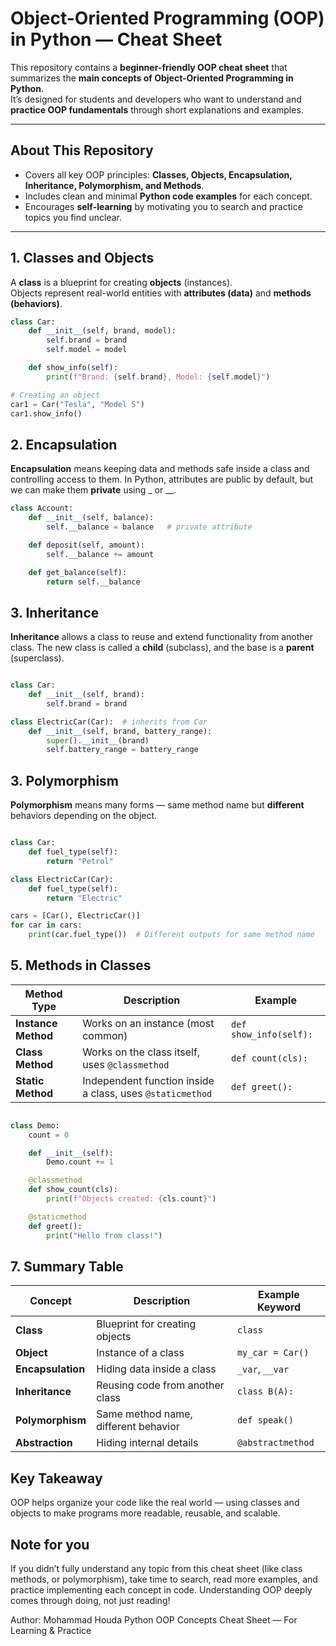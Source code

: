 # Object-Oriented Programming (OOP) in Python — Cheat Sheet

This repository contains a **beginner-friendly OOP cheat sheet** that summarizes the **main concepts of Object-Oriented Programming in Python**.  
It’s designed for students and developers who want to understand and **practice OOP fundamentals** through short explanations and examples.

---

## About This Repository

-  Covers all key OOP principles: **Classes, Objects, Encapsulation, Inheritance, Polymorphism, and Methods**.  
-  Includes clean and minimal **Python code examples** for each concept.  
-  Encourages **self-learning** by motivating you to search and practice topics you find unclear.

---

## 1. Classes and Objects

A **class** is a blueprint for creating **objects** (instances).  
Objects represent real-world entities with **attributes (data)** and **methods (behaviors)**.

```python
class Car:
    def __init__(self, brand, model):
        self.brand = brand
        self.model = model

    def show_info(self):
        print(f"Brand: {self.brand}, Model: {self.model}")

# Creating an object
car1 = Car("Tesla", "Model S")
car1.show_info()
```

## 2. Encapsulation

**Encapsulation** means keeping data and methods safe inside a class and controlling access to them.
In Python, attributes are public by default, but we can make them **private** using _ or __.

```python
class Account:
    def __init__(self, balance):
        self.__balance = balance   # private attribute

    def deposit(self, amount):
        self.__balance += amount

    def get_balance(self):
        return self.__balance
```

## 3. Inheritance

**Inheritance** allows a class to reuse and extend functionality from another class.
The new class is called a **child** (subclass), and the base is a **parent** (superclass).

``` python

class Car:
    def __init__(self, brand):
        self.brand = brand

class ElectricCar(Car):  # inherits from Car
    def __init__(self, brand, battery_range):
        super().__init__(brand)
        self.battery_range = battery_range

```
## 3. Polymorphism

**Polymorphism** means many forms — same method name but **different** behaviors depending on the object.

``` python

class Car:
    def fuel_type(self):
        return "Petrol"

class ElectricCar(Car):
    def fuel_type(self):
        return "Electric"

cars = [Car(), ElectricCar()]
for car in cars:
    print(car.fuel_type())  # Different outputs for same method name

```

## 5. Methods in Classes

| Method Type         | Description                                               | Example                |
| ------------------- | --------------------------------------------------------- | ---------------------- |
| **Instance Method** | Works on an instance (most common)                        | `def show_info(self):` |
| **Class Method**    | Works on the class itself, uses `@classmethod`            | `def count(cls):`      |
| **Static Method**   | Independent function inside a class, uses `@staticmethod` | `def greet():`         |


``` python

class Demo:
    count = 0

    def __init__(self):
        Demo.count += 1

    @classmethod
    def show_count(cls):
        print(f"Objects created: {cls.count}")

    @staticmethod
    def greet():
        print("Hello from class!")
```

## 7. Summary Table

| Concept           | Description                          | Example Keyword   |
| ----------------- | ------------------------------------ | ----------------- |
| **Class**         | Blueprint for creating objects       | `class`           |
| **Object**        | Instance of a class                  | `my_car = Car()`  |
| **Encapsulation** | Hiding data inside a class           | `_var`, `__var`   |
| **Inheritance**   | Reusing code from another class      | `class B(A):`     |
| **Polymorphism**  | Same method name, different behavior | `def speak()`     |
| **Abstraction**   | Hiding internal details              | `@abstractmethod` |

## Key Takeaway

OOP helps organize your code like the real world — using classes and objects to make programs more readable, reusable, and scalable.

## Note for you

If you didn’t fully understand any topic from this cheat sheet (like class methods, or polymorphism),
take time to search, read more examples, and practice implementing each concept in code.
Understanding OOP deeply comes through doing, not just reading!

Author: Mohammad Houda
Python OOP Concepts Cheat Sheet — For Learning & Practice


